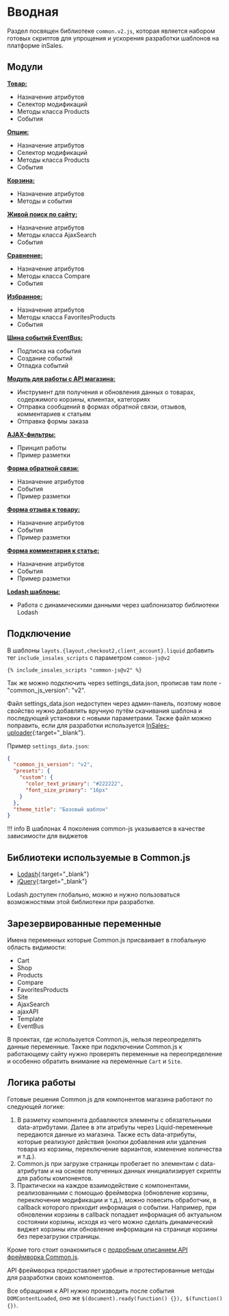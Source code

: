 # Вводная

Раздел посвящен библиотеке `common.v2.js`, которая является набором готовых скриптов для упрощения и ускорения разработки шаблонов на платформе inSales.

## Модули

**[Товар:](/common.v2.js/2Products/)**

- Назначение атрибутов
- Селектор модификаций
- Методы класса Products
- События

**[Опции:](/common.v2.js/2Products/)**

- Назначение атрибутов
- Селектор модификаций
- Методы класса Products
- События


**[Корзина:](/common.v2.js/3Cart/)**

- Назначение атрибутов
- Методы и события

**[Живой поиск по сайту:](/common.v2.js/4AjaxSearch/)**

- Назначение атрибутов
- Методы класса AjaxSearch
- События

**[Сравнение:](/common.v2.js/5Compare/)**

- Назначение атрибутов
- Методы класса Compare
- События

**[Избранное:](/common.v2.js/6FavoritesProducts/)**

- Назначение атрибутов
- Методы класса FavoritesProducts
- События

**[Шина событий EventBus:](/common.v2.js/7EventBus/)**

- Подписка на события
- Создание событий
- Отладка событий

**[Модуль для работы с API магазина:](/common.v2.js/8ajaxAPI/)**

- Инструмент для получения и обновления данных о товарах, содержимого корзины, клиентах, категориях
- Отправка сообщений в формах обратной связи, отзывов, комментариев к статьям
- Отправка формы заказа

**[AJAX-фильтры:](/common.v2.js/9ui-ajax-filters/)**

- Принцип работы
- Пример разметки

**[Форма обратной связи:](/common.v2.js/10ui-feedback/)**

- Назначение атрибутов
- События
- Пример разметки

**[Форма отзыва к товару:](/common.v2.js/ui-reviews/)**

- Назначение атрибутов
- События
- Пример разметки

**[Форма комментария к статье:](/common.v2.js/ui-comments/)**

- Назначение атрибутов
- События
- Пример разметки

**[Lodash шаблоны:](/common.v2.js/12Template/)**

- Работа с динамическими данными через шаблонизатор библиотеки Lodash

## Подключение

В шаблоны `layots.{layout,checkout2,client_account}.liquid` добавить тег `include_insales_scripts` с параметром `common-js@v2`

```
{% include_insales_scripts "common-js@v2" %}
```

Так же можно подключить через settings_data.json, прописав там поле - "common_js_version": "v2".

Файл settings_data.json недоступен через админ-панель, поэтому новое свойство нужно добавлять вручную путём скачивания шаблона и последующей установки с новыми параметрами. Также файл можно поправить, если для разработки используется [InSales-uploader](https://insales.github.io/insales-uploader/){:target="_blank"}.

Пример `settings_data.json`:
```json
{
  "common_js_version": "v2",
  "presets": {
    "custom": {
      "color_text_primary": "#222222",
      "font_size_primary": "16px"
    }
  },
  "theme_title": "Базовый шаблон"
}
```

!!! info
    В шаблонах 4 поколения common-js указывается в качестве зависимости для виджетов

## Библиотеки используемые в Common.js

- [Lodash](https://lodash.com/docs/){:target="_blank"}
- [jQuery](http://jquery.com/){:target="_blank"}

Lodash доступен глобально, можно и нужно пользоваться возможностями этой библиотеки при разработке.

## Зарезервированные переменные

Имена переменных которые Common.js присваивает в глобальную область видимости:

- Cart
- Shop
- Products
- Compare
- FavoritesProducts
- Site
- AjaxSearch
- ajaxAPI
- Template
- EventBus

В проектах, где используется Common.js, нельзя переопределять данные переменные. Также при подключении Common.js к работающему сайту нужно проверять переменные на переопределение и особенно обратить внимание на переменные `Cart` и `Site`.

## Логика работы

Готовые решения Common.js для компонентов магазина работают по следующей логике:

1. В разметку компонента добавляются элементы с обязательными data-атрибутами. Далее в эти атрибуты через Liquid-переменные передаются данные из магазина. Также есть data-атрибуты, которые реализуют действия (кнопки добавления или удаления товара из корзины, переключение вариантов, изменение количества и т.д.).
2. Common.js при загрузке страницы пробегает по элементам с data-атрибутам и на основе полученных данных инициализирует скрипты для работы компонентов.
3. Практически на каждое взаимодействие с компонентами, реализованными с помощью фреймворка (обновление корзины, переключение модификации и т.д.), можно повесить обработчик, в callback которого приходит информация о событии. Например, при обновлении корзины в callback попадает информация об актуальном состоянии корзины, исходя из чего можно сделать динамический виджет корзины или обновление информации на странице корзины без перезагрузки страницы.

Кроме того стоит ознакомиться с [подробным описанием API фреймворка Common.js](/common.v2.js/ajaxAPI/).

API фреймворка предоставляет удобные и протестированные методы для разработки своих компонентов.

Все обращения к API нужно производить после события `DOMContentLoaded`, оно же `$(document).ready(function() {}), $(function() {})`.
